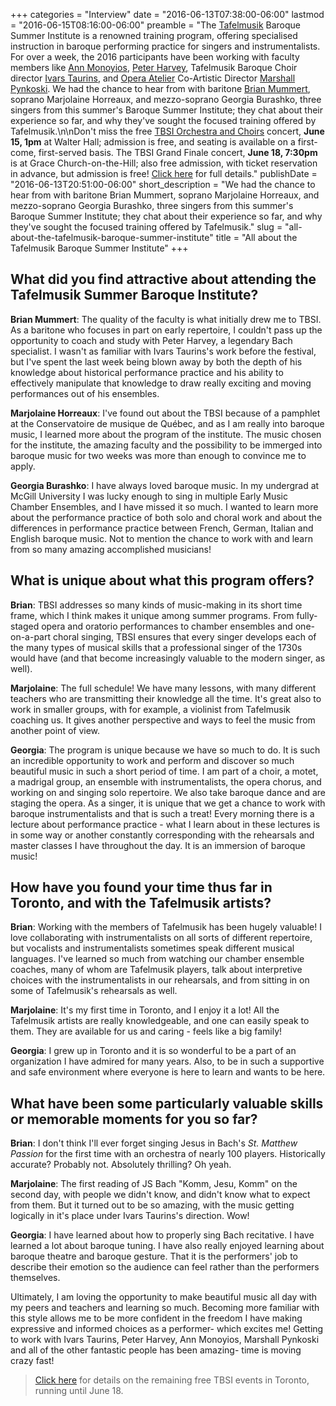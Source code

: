 +++
categories = "Interview"
date = "2016-06-13T07:38:00-06:00"
lastmod = "2016-06-15T08:16:00-06:00"
preamble = "The [Tafelmusik](/scene/companies/tafelmusik-baroque-orchestra-chamber-choir/) Baroque Summer Institute is a renowned training program, offering specialised instruction in baroque performing practice for singers and instrumentalists. For over a week, the 2016 participants have been working with faculty members like [Ann Monoyios](http://www.tafelmusik.org/about/bios/ann-monoyios), [Peter Harvey](http://www.tafelmusik.org/about/bios/peter-harvey), Tafelmusik Baroque Choir director [Ivars Taurins](http://www.tafelmusik.org/about/choir/bios/ivars-taurins), and [Opera Atelier](/scene/companies/opera-atelier/) Co-Artistic Director [Marshall Pynkoski](http://operaatelier.com/about/creative-team/). We had the chance to hear from with baritone [Brian Mummert](/scene/people/brian-mummert/), soprano Marjolaine Horreaux, and mezzo-soprano Georgia Burashko, three singers from this summer's Baroque Summer Institute; they chat about their experience so far, and why they've sought the focused training offered by Tafelmusik.\n\nDon't miss the free [TBSI Orchestra and Choirs](http://www.tafelmusik.org/concert-calendar/events/tafelmusik-baroque-summer-festival) concert, **June 15, 1pm** at Walter Hall; admission is free, and seating is available on a first-come, first-served basis. The TBSI Grand Finale concert, **June 18, 7:30pm** is at Grace Church-on-the-Hill; also free admission, with ticket reservation in advance, but admission is free! [Click here](http://www.tafelmusik.org/concert-calendar/events/tafelmusik-baroque-summer-festival) for full details."
publishDate = "2016-06-13T20:51:00-06:00"
short_description = "We had the chance to hear from with baritone Brian Mummert, soprano Marjolaine Horreaux, and mezzo-soprano Georgia Burashko, three singers from this summer&#039;s Baroque Summer Institute; they chat about their experience so far, and why they&#039;ve sought the focused training offered by Tafelmusik."
slug = "all-about-the-tafelmusik-baroque-summer-institute"
title = "All about the Tafelmusik Baroque Summer Institute"
+++

## What did you find attractive about attending the Tafelmusik Summer Baroque Institute?

**Brian Mummert**: The quality of the faculty is what initially drew me to TBSI. As a baritone who focuses in part on early repertoire, I couldn't pass up the opportunity to coach and study with Peter Harvey, a legendary Bach specialist. I wasn't as familiar with Ivars Taurins's work before the festival, but I've spent the last week being blown away by both the depth of his knowledge about historical performance practice and his ability to effectively manipulate that knowledge to draw really exciting and moving performances out of his ensembles. 

**Marjolaine Horreaux**: I've found out about the TBSI because of a pamphlet at the Conservatoire de musique de Québec, and as I am really into baroque music, I learned more about the program of the institute. The music chosen for the institute, the amazing faculty and the possibility to be immerged into baroque music for two weeks was more than enough to convince me to apply.

**Georgia Burashko**: I have always loved baroque music. In my undergrad at McGill University I was lucky enough to sing in multiple Early Music Chamber Ensembles, and I have missed it so much. I wanted to learn more about the performance practice of both solo and choral work and about the differences in performance practice between French, German, Italian and English baroque music. Not to mention the chance to work with and learn from so many amazing accomplished musicians! 

## What is unique about what this program offers?

**Brian**: TBSI addresses so many kinds of music-making in its short time frame, which I think makes it unique among summer programs. From fully-staged opera and oratorio performances to chamber ensembles and one-on-a-part choral singing, TBSI ensures that every singer develops each of the many types of musical skills that a professional singer of the 1730s would have (and that become increasingly valuable to the modern singer, as well). 

**Marjolaine**: The full schedule! We have many lessons, with many different teachers who are transmitting their knowledge all the time. It's great also to work in smaller groups, with for example, a violinist from Tafelmusik coaching us. It gives another perspective and ways to feel the music from another point of view.

**Georgia**: The program is unique because we have so much to do. It is such an incredible opportunity to work and perform and discover so much beautiful music in such a short period of time. I am part of a choir, a motet, a madrigal group, an ensemble with instrumentalists, the opera chorus, and working on and singing solo repertoire. We also take baroque dance and are staging the opera. As a singer, it is unique that we get a chance to work with baroque instrumentalists and that is such a treat! Every morning there is a lecture about performance practice - what I learn about in these lectures is in some way or another constantly corresponding with the rehearsals and master classes I have throughout the day. It is an immersion of baroque music!

## How have you found your time thus far in Toronto, and with the Tafelmusik artists?

**Brian**: Working with the members of Tafelmusik has been hugely valuable! I love collaborating with instrumentalists on all sorts of different repertoire, but vocalists and instrumentalists sometimes speak different musical languages. I've learned so much from watching our chamber ensemble coaches, many of whom are Tafelmusik players, talk about interpretive choices with the instrumentalists in our rehearsals, and from sitting in on some of Tafelmusik's rehearsals as well.

**Marjolaine**: It's my first time in Toronto, and I enjoy it a lot! All the Tafelmusik artists are really knowledgeable, and one can easily speak to them. They are available for us and caring - feels like a big family!

**Georgia**: I grew up in Toronto and it is so wonderful to be a part of an organization I have admired for many years. Also, to be in such a supportive and safe environment where everyone is here to learn and wants to be here.

## What have been some particularly valuable skills or memorable moments for you so far?

**Brian**: I don't think I'll ever forget singing Jesus in Bach's *St. Matthew Passion* for the first time with an orchestra of nearly 100 players. Historically accurate? Probably not. Absolutely thrilling? Oh yeah. 

**Marjolaine**: The first reading of JS Bach "Komm, Jesu, Komm" on the second day, with people we didn't know, and didn't know what to expect from them. But it turned out to be so amazing, with the music getting logically in it's place under Ivars Taurins's direction. Wow!

**Georgia**: I have learned about how to properly sing Bach recitative. I have learned a lot about baroque tuning. I have also really enjoyed learning about baroque theatre and baroque gesture. That it is the performers' job to describe their emotion so the audience can feel rather than the performers themselves. 

Ultimately, I am loving the opportunity to make beautiful music all day with my peers and teachers and learning so much. Becoming more familiar with this style allows me to be more confident in the freedom I have making expressive and informed choices as a performer- which excites me! Getting to work with Ivars Taurins, Peter Harvey, Ann Monoyios, Marshall Pynkoski and all of the other fantastic people has been amazing- time is moving crazy fast! 

>[Click here](http://www.tafelmusik.org/concert-calendar/events/tafelmusik-baroque-summer-festival) for details on the remaining free TBSI events in Toronto, running until June 18.
